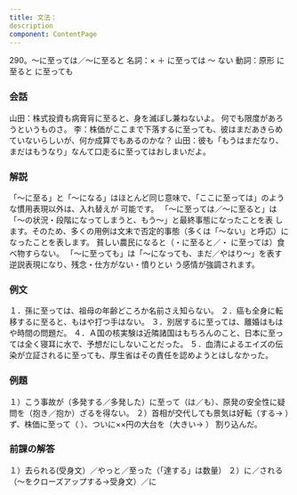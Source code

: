 ```yaml
---
title: 文法：
description
component: ContentPage
---
```



290。～に至っては／～に至ると
名詞：× ＋ に至っては ～ ない 動詞：原形 に至ると
に至っても
### 会話
山田：株式投資も病膏肓に至ると、身を滅ぼし兼ねないよ。 何でも限度があろうというものさ。
李：株価がここまで下落するに至っても、彼はまだあきらめていないらしいが、何か成算でもあるのかな？
山田：彼も「もうはまだなり、まだはもうなり」なんて口走るに至ってはおしまいだよ。
### 解説
「～に至る」と「～になる」はほとんど同じ意味で、「ここに至っては」のような慣用表現以外は、入れ替えが 可能です。
「～に至っては／～に至ると」は「～の状況・段階になってしまうと、もう～」と最終事態になったことを表 します。そのため、多くの用例は文末で否定的事態（多くは「～ない」と呼応）になったことを表します。
貧しい農民になると（・に至ると／・ に至っては）食べ物すらない。 「～に至っても」は「～になっても、まだ／やはり～」を表す逆説表現になり、残念・仕方がない・憤りとい
う感情が強調されます。
### 例文
１．孫に至っては、祖母の年齢どころか名前さえ知らない。
２．癌も全身に転移するに至ると、もはや打つ手はない。
３．別居するに至っては、離婚はもはや時間の問題だ。
４．Ａ国の核実験は近隣諸国はもちろんのこと、日本に至っては全く寝耳に水で、予想だにしないことだった。
５．血清によるエイズの伝染が立証されるに至っても、厚生省はその責任を認めようとはしなかった。
### 例題
１）こう事故が（多発する／多発した）に至って（は／も）、原発の安全性に疑問を（抱き／抱か）ざるを得ない。
２）首相が交代しても景気は好転（する→ ）ず、株価に至って（ ）、ついに××円の大台を（大きい→ ）
割り込んだ。
### 前課の解答
１）去られる(受身文）／やっと／至った（「達する」は数量）
２）に／される（～をクローズアップする→受身文）／に
